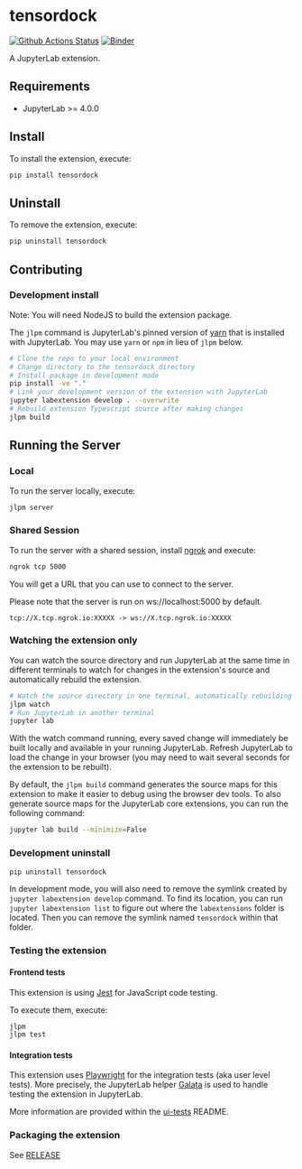 # tensordock

[![Github Actions Status](/workflows/Build/badge.svg)](/actions/workflows/build.yml)
[![Binder](https://mybinder.org/badge_logo.svg)](https://mybinder.org/v2/gh//main?urlpath=lab)


A JupyterLab extension.

## Requirements

- JupyterLab >= 4.0.0

## Install

To install the extension, execute:

```bash
pip install tensordock
```

## Uninstall

To remove the extension, execute:

```bash
pip uninstall tensordock
```

## Contributing

### Development install

Note: You will need NodeJS to build the extension package.

The `jlpm` command is JupyterLab's pinned version of
[yarn](https://yarnpkg.com/) that is installed with JupyterLab. You may use
`yarn` or `npm` in lieu of `jlpm` below.

```bash
# Clone the repo to your local environment
# Change directory to the tensordock directory
# Install package in development mode
pip install -ve "."
# Link your development version of the extension with JupyterLab
jupyter labextension develop . --overwrite
# Rebuild extension Typescript source after making changes
jlpm build
```
## Running the Server

### Local

To run the server locally, execute:

```bash
jlpm server
```

### Shared Session

To run the server with a shared session, install [ngrok](https://ngrok.com/) and execute:

```bash
ngrok tcp 5000
```

You will get a URL that you can use to connect to the server.

Please note that the server is run on ws://localhost:5000 by default.
```
tcp://X.tcp.ngrok.io:XXXXX -> ws://X.tcp.ngrok.io:XXXXX
```


### Watching the extension only

You can watch the source directory and run JupyterLab at the same time in different terminals to watch for changes in the extension's source and automatically rebuild the extension.

```bash
# Watch the source directory in one terminal, automatically rebuilding when needed
jlpm watch
# Run JupyterLab in another terminal
jupyter lab
```

With the watch command running, every saved change will immediately be built locally and available in your running JupyterLab. Refresh JupyterLab to load the change in your browser (you may need to wait several seconds for the extension to be rebuilt).

By default, the `jlpm build` command generates the source maps for this extension to make it easier to debug using the browser dev tools. To also generate source maps for the JupyterLab core extensions, you can run the following command:

```bash
jupyter lab build --minimize=False
```

### Development uninstall

```bash
pip uninstall tensordock
```

In development mode, you will also need to remove the symlink created by `jupyter labextension develop`
command. To find its location, you can run `jupyter labextension list` to figure out where the `labextensions`
folder is located. Then you can remove the symlink named `tensordock` within that folder.

### Testing the extension

#### Frontend tests

This extension is using [Jest](https://jestjs.io/) for JavaScript code testing.

To execute them, execute:

```sh
jlpm
jlpm test
```

#### Integration tests

This extension uses [Playwright](https://playwright.dev/docs/intro) for the integration tests (aka user level tests).
More precisely, the JupyterLab helper [Galata](https://github.com/jupyterlab/jupyterlab/tree/master/galata) is used to handle testing the extension in JupyterLab.

More information are provided within the [ui-tests](./ui-tests/README.md) README.

### Packaging the extension

See [RELEASE](RELEASE.md)
